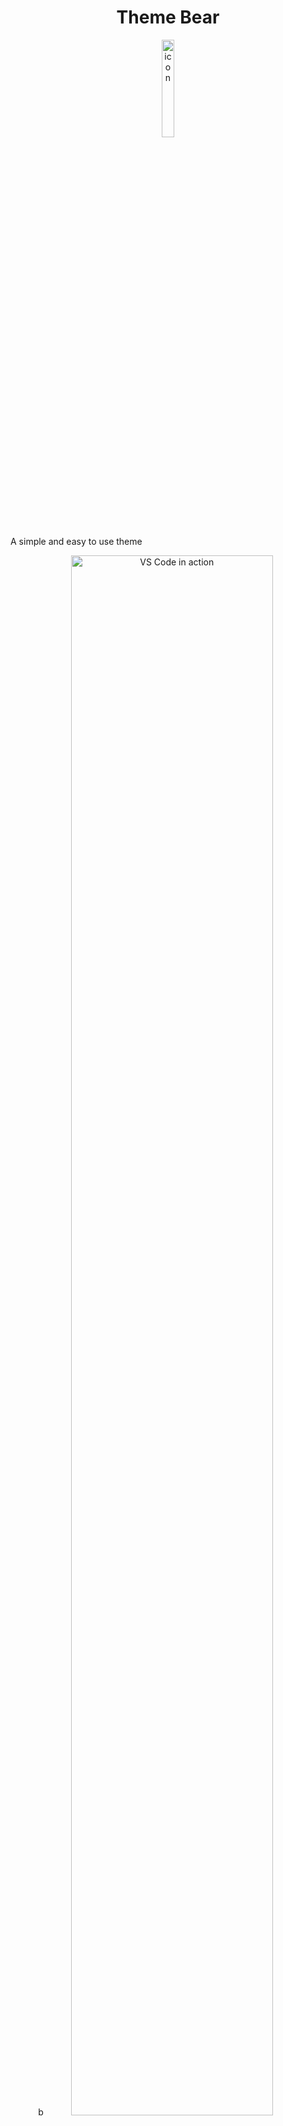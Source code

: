 <h1 align="center">Theme Bear</h1>
<p align="center">
  <img alt="icon" width="20%" src="https://raw.githubusercontent.com/shaodahong/theme-bear/master/icon.png">
</p>

A simple and easy to use theme

<p align="center">b
  <img alt="VS Code in action" width="80%" src="https://raw.githubusercontent.com/shaodahong/theme-bear/master/bear.png">
</p>

The theme base on [vscode theme-defaults](https://github.com/Microsoft/vscode/tree/master/extensions/theme-defaults).

## Font
I recommend using font [FiraCode](https://github.com/tonsky/FiraCode).

## Other
The theme will be updated from time to time, if you have good suggestions welcome to me [issues](https://github.com/shaodahong/theme-bear/issues)